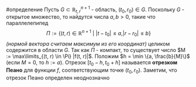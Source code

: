 #определение 
Пусть $G \subset \mathbb{R}^{n + 1}_{t,r}$ - область, $(t_0, r_0) \in G$. Поскольку $G$ - открытое множество, то найдутся числа $a, b > 0$, такие что параллелепипед
$$\Pi := \{ (t, r) \in \mathbb{R}^{n + 1}\ | \ |t - t_0| \leq a, |r - r_0| \leq b \}$$
*(нормой вектора считаем максимум из его координат)* целиком содержится в области $G$. Так как $\Pi$ - компакт, то существует число $M := \max\limits_{(t, r) \in \Pi} |f(t, r)|$. Положим $h = \min \{a, \frac{b}{M}\}$ (если $M = 0$, то $h := a$). Отрезок $[t_0 - h, t_0 + h]$ называется **отрезком Пеано** для функции $f$, соответствующим точке $(t_0, r_0)$. Заметим, что отрезок Пеано определен неоднозначно
